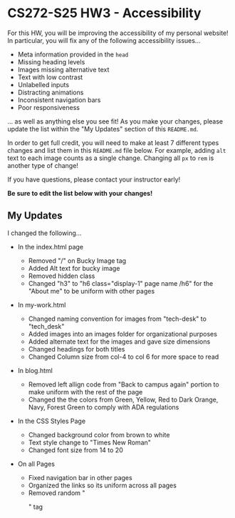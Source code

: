 # CS272-S25 HW3 - Accessibility

For this HW, you will be improving the accessibility of my personal website! In particular, you will fix any of the following accessibility issues...

 - Meta information provided in the `head`
 - Missing heading levels
 - Images missing alternative text
 - Text with low contrast
 - Unlabelled inputs
 - Distracting animations
 - Inconsistent navigation bars
 - Poor responsiveness

... as well as anything else you see fit! As you make your changes, please update the list within the "My Updates" section of this `README.md`.

In order to get full credit, you will need to make at least 7 different types changes and list them in this `README.md` file below. For example, adding `alt` text to each image counts as a single change. Changing all `px` to `rem` is another type of change!

If you have questions, please contact your instructor early!

**Be sure to edit the list below with your changes!**

## My Updates

I changed the following...
 - In the index.html page
   - Removed "/" on Bucky Image tag
   - Added Alt text for bucky image
   - Removed hidden class
   - Changed "h3" to "h6 class="display-1" page name /h6" for the "About me" to be uniform with other pages
  
 - In my-work.html
   - Changed naming convention for images from "tech-desk" to "tech_desk"
   - Added images into an images folder for organizational purposes
   - Added alternate text for the images and gave size dimensions
   - Changed headings for both titles
   - Changed Column size from col-4 to col 6 for more space to read
  
 - In blog.html
   - Removed left allign code from "Back to campus again" portion to make uniform with the rest of the page
   - Changed the the colors from Green, Yellow, Red to Dark Orange, Navy, Forest Green to comply with ADA regulations
 
 - In the CSS Styles Page
   - Changed background color from brown to white
   - Text style change to "Times New Roman"
   - Changed font size from 14 to 20
 
 - On all Pages
   - Fixed navigation bar in other pages
   - Organized the links so its uniform across all pages
   - Removed random "</p>" tag
  

